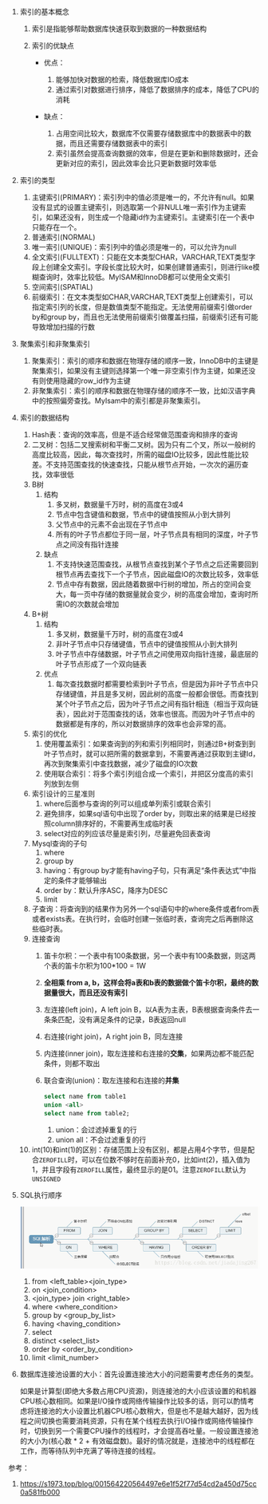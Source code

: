 1. 索引的基本概念

   1. 索引是指能够帮助数据库快速获取到数据的一种数据结构

   2. 索引的优缺点

      + 优点：
        1. 能够加快对数据的检索，降低数据库IO成本
        2. 通过索引对数据进行排序，降低了数据排序的成本，降低了CPU的消耗

      + 缺点：
        1. 占用空间比较大，数据库不仅需要存储数据库中的数据表中的数据，而且还需要存储数据表中的索引
        2. 索引虽然会提高查询数据的效率，但是在更新和删除数据时，还会更新对应的索引，因此效率会比只更新数据时效率低

2. 索引的类型

   1. 主键索引(PRIMARY)：索引列中的值必须是唯一的，不允许有null。如果没有显式的设置主键索引，则选取第一个非NULL唯一索引作为主键索引，如果还没有，则生成一个隐藏id作为主键索引。主键索引在一个表中只能存在一个。
   2. 普通索引(NORMAL)
   3. 唯一索引(UNIQUE)：索引列中的值必须是唯一的，可以允许为null
   4. 全文索引(FULLTEXT)：只能在文本类型CHAR，VARCHAR,TEXT类型字段上创建全文索引。字段长度比较大时，如果创建普通索引，则进行like模糊查询时，效率比较低。MyISAM和InnoDB都可以使用全文索引
   5. 空间索引(SPATIAL)
   6. 前缀索引：在文本类型如CHAR,VARCHAR,TEXT类型上创建索引，可以指定索引列的长度，但是数值类型不能指定。无法使用前缀索引做order by和group by，而且也无法使用前缀索引做覆盖扫描，前缀索引还有可能导致增加扫描的行数

3. 聚集索引和非聚集索引

   1. 聚集索引：索引的顺序和数据在物理存储的顺序一致，InnoDB中的主键是聚集索引，如果没有主键则选择第一个唯一非空索引作为主键，如果还没有则使用隐藏的row_id作为主键
   2. 非聚集索引：索引的顺序和数据在物理存储的顺序不一致，比如汉语字典中的按照偏旁查找。MyIsam中的索引都是非聚集索引。

4. 索引的数据结构

   1. Hash表：查询的效率高，但是不适合经常做范围查询和排序的查询
   2. 二叉树：包括二叉搜索树和平衡二叉树。因为只有二个叉，所以一般树的高度比较高，因此，每次查找时，所需的磁盘IO比较多，因此性能比较差。不支持范围查找的快速查找，只能从根节点开始，一次次的遍历查找，效率很低
   3. B树
      1. 结构
         1. 多叉树，数据量千万时，树的高度在3或4
         2. 节点中包含键值和数据，节点中的键值按照从小到大排列
         3. 父节点中的元素不会出现在子节点中
         4. 所有的叶子节点都位于同一层，叶子节点具有相同的深度，叶子节点之间没有指针连接
      2. 缺点
         1. 不支持快速范围查找，从根节点查找到某个子节点之后还需要回到根节点再去查找下一个子节点，因此磁盘IO的次数比较多，效率低
         2. 节点中存有数据，因此随着数据中行树的增加，所占的空间会变大，每一页中存储的数据量就会变少，树的高度会增加，查询时所需IO的次数就会增加
   4. B+树
      1. 结构
         1. 多叉树，数据量千万时，树的高度在3或4
         2. 非叶子节点中只存储键值，节点中的键值按照从小到大排列
         3. 叶子节点中存储数据，叶子节点之间使用双向指针连接，最底层的叶子节点形成了一个双向链表
      2. 优点
         1. 每次查找数据时都需要检索到叶子节点，但是因为非叶子节点中只存储键值，并且是多叉树，因此树的高度一般都会很低。而查找到某个叶子节点之后，因为叶子节点之间有指针相连（相当于双向链表），因此对于范围查找的话，效率也很高。而因为叶子节点中的数据都是有序的，所以对数据排序的效率也会非常的高。
   5. 索引的优化
      1. 使用覆盖索引：如果查询到的列和索引列相同时，则通过B+树查到到叶子节点时，就可以把所需的数据拿到，不需要再通过获取到主键Id，再次到聚集索引中查找数据，减少了磁盘的IO次数
      2. 使用联合索引：将多个索引列组合成一个索引，并把区分度高的索引列放到左侧
   6. 索引设计的三星准则
      1. where后面参与查询的列可以组成单列索引或联合索引
      2. 避免排序，如果sql语句中出现了order by，则取出来的结果是已经按照column排序好的，不需要再生成临时表
      3. select对应的列应该尽量是索引列，尽量避免回表查询
   7. Mysql查询的子句
      1. where
      2. group by
      3. having：有group by才能有having子句，只有满足“条件表达式”中指定的条件才能够输出
      4. order by：默认升序ASC，降序为DESC
      5. limit
   8. 子查询：将查询到的结果作为另外一个sql语句中的where条件或者from表或者exists表。在执行时，会临时创建一张临时表，查询完之后再删除这些临时表。
   9. 连接查询
      1. 笛卡尔积：一个表中有100条数据，另一个表中有100条数据，则这两个表的笛卡尔积为100*100 = 1W

      2. **全相乘 from a, b，这样会将a表和b表的数据做个笛卡尔积，最终的数据量很大，而且还没有索引**

      3. 左连接(left join)，A left join B，以A表为主表，B表根据查询条件去一条条匹配，没有满足条件的记录，B表返回null

      4. 右连接(right join)，A right join B，同左连接

      5. 内连接(inner join)，取左连接和右连接的**交集**，如果两边都不能匹配条件，则都不取出

      6. 联合查询(union)：取左连接和右连接的**并集**

         ```sql
         select name from table1
         union <all>
         select name from table2;
         ```

         1. union：会过滤掉重复的行
         2. union all：不会过滤重复的行
   10. int(10)和int(1)的区别：存储范围上没有区别，都是占用4个字节，但是配合`ZEROFILL`时，可以在位数不够时在前面补充0，比如int(2)，插入值为1，并且字段有`ZEROFILL`属性，最终显示的是01。注意`ZEROFILL`默认为`UNSIGNED`

5. SQL执行顺序

   ![sql执行顺序](../image/数据库/sql执行顺序.png)

   1. from <left_table><join_type>
   2. on <join_condition>
   3. <join_type> join <right_table>
   4. where <where_condition>
   5. group by <group_by_list>
   6. having <having_condition>
   7. select
   8. distinct <select_list>
   9. order by <order_by_condition>
   10. limit <limit_number>

6. 数据库连接池设置的大小：首先设置连接池大小的问题需要考虑任务的类型。

   如果是计算型(即绝大多数占用CPU资源)，则连接池的大小应该设置的和机器CPU核心数相同。如果是I/O操作或网络传输操作比较多的话，则可以酌情考虑将连接池的大小设置比机器CPU核心数稍大，但是也不是越大越好，因为线程之间切换也需要消耗资源，只有在某个线程去执行I/O操作或网络传输操作时，切换到另一个需要CPU操作的线程时，才会提高吞吐量。一般设置连接池的大小为(核心数 * 2 + 有效磁盘数)。最好的情况就是，连接池中的线程都在工作，而等待队列中充满了等待连接的线程。









参考： 

1. https://s1973.top/blog/001564220564497e6e1f52f77d54cd2a450d75cc0a581fb000